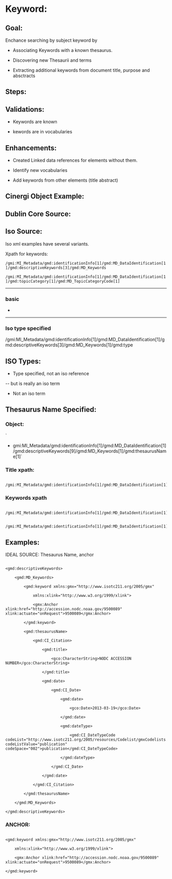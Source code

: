 # Keyword:

## Goal:
 Enchance searching by subject keyword  by
- Associating Keywords with a known thesaurus.
- Discovering new Thesaurii and terms
- Extracting additional keywords from document title, purpose and absctracts

## Steps:

## Validations:
- Keywords are known
- kewords are in vocabularies

## Enhancements:

- Created Linked data references for elements without them. 
- Identify new vocabularies
- Add keywords from other elements (title abstract)


## Cinergi Object Example:


## Dublin Core Source:



## Iso Source:
Iso xml examples have several variants. 

Xpath for keywords:

`/gmi:MI_Metadata/gmd:identificationInfo[1]/gmd:MD_DataIdentification[1]/gmd:descriptiveKeywords[3]/gmd:MD_Keywords`

`/gmi:MI_Metadata/gmd:identificationInfo[1]/gmd:MD_DataIdentification[1]/gmd:topicCategory[1]/gmd:MD_TopicCategoryCode[1]`

- - -

### basic
-


- - -
### Iso type specified
 /gmi:MI_Metadata/gmd:identificationInfo[1]/gmd:MD_DataIdentification[1]/gmd:descriptiveKeywords[3]/gmd:MD_Keywords[1]/gmd:type

## ISO Types:

-  Type specified, not an iso reference
-- but is really an iso term
- Not an iso term

## Thesaurus Name Specified:
### Object: 
`
- gmi:MI_Metadata/gmd:identificationInfo[1]/gmd:MD_DataIdentification[1]/gmd:descriptiveKeywords[9]/gmd:MD_Keywords[1]/gmd:thesaurusName[1]`


### Title xpath: 

```
/gmi:MI_Metadata/gmd:identificationInfo[1]/gmd:MD_DataIdentification[1]/gmd:descriptiveKeywords[9]/gmd:MD_Keywords[1]/gmd:thesaurusName[1]/gmd:CI_Citation[1]/gmd:title[1]/gco:CharacterString[1]
```

### Keywords xpath
```
/gmi:MI_Metadata/gmd:identificationInfo[1]/gmd:MD_DataIdentification[1]/gmd:topicCategory[1]/gmd:MD_TopicCategoryCode[1]
```

```
/gmi:MI_Metadata/gmd:identificationInfo[1]/gmd:MD_DataIdentification[1]/gmd:descriptiveKeywords[1]
```





## Examples:
IDEAL SOURCE: Thesaurus Name, anchor

```[xml]
<gmd:descriptiveKeywords>
    <gmd:MD_Keywords>
        <gmd:keyword xmlns:gmx="http://www.isotc211.org/2005/gmx"
            xmlns:xlink="http://www.w3.org/1999/xlink">
            <gmx:Anchor xlink:href="http://accession.nodc.noaa.gov/9500089" xlink:actuate="onRequest">9500089</gmx:Anchor>
        </gmd:keyword>
        <gmd:thesaurusName>
            <gmd:CI_Citation>
                <gmd:title>
                    <gco:CharacterString>NODC ACCESSION NUMBER</gco:CharacterString>
                </gmd:title>
                <gmd:date>
                    <gmd:CI_Date>
                        <gmd:date>
                            <gco:Date>2013-03-19</gco:Date>
                        </gmd:date>
                        <gmd:dateType>
                            <gmd:CI_DateTypeCode codeList="http://www.isotc211.org/2005/resources/Codelist/gmxCodelists.xml#CI_DateTypeCode" codeListValue="publication" codeSpace="002">publication</gmd:CI_DateTypeCode>
                        </gmd:dateType>
                    </gmd:CI_Date>
                </gmd:date>
            </gmd:CI_Citation>
        </gmd:thesaurusName>
    </gmd:MD_Keywords>
</gmd:descriptiveKeywords>
```

### ANCHOR:
```[XML]
<gmd:keyword xmlns:gmx="http://www.isotc211.org/2005/gmx"
    xmlns:xlink="http://www.w3.org/1999/xlink">
    <gmx:Anchor xlink:href="http://accession.nodc.noaa.gov/9500089" xlink:actuate="onRequest">9500089</gmx:Anchor>
</gmd:keyword>

```


					

